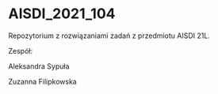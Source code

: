 # AISDI_2021_104

Repozytorium z rozwiązaniami zadań z przedmiotu AISDI 21L.

Zespół:

Aleksandra Sypuła

Zuzanna Filipkowska
